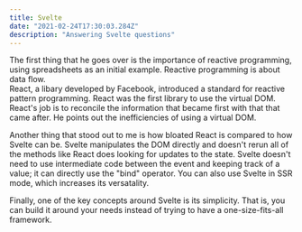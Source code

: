 ```yaml
---
title: Svelte
date: "2021-02-24T17:30:03.284Z"
description: "Answering Svelte questions"
---
```



The first thing that he goes over is the importance of reactive programming, using spreadsheets as an initial example.  Reactive programming is about data flow.  
React, a libary developed by Facebook, introduced a standard for reactive pattern programming.  React was the first library to use the virtual DOM.  React's job
is to reconcile the information that became first with that that came after.  He points out the inefficiencies of using a virtual DOM.

Another thing that stood out to me is how bloated React is compared to how Svelte can be.  Svelte manipulates the DOM directly and doesn't rerun all of the methods like
React does looking for updates to the state.  Svelte doesn't need to use intermediate code between the event and keeping track of a value; it can directly use the "bind" operator.
You can also use Svelte in SSR mode, which increases its versatality.

Finally, one of the key concepts around Svelte is its simplicity.  That is, you can build it around your needs instead of trying to have a one-size-fits-all framework.